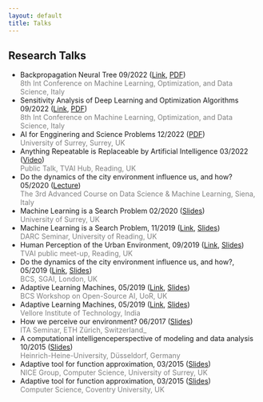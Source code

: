 ```yaml
---
layout: default
title: Talks
---
```


<!---  
<a href="{{site.baseurl}}/index">Home</a> | 
<a href="{{site.baseurl}}/profile">Profile</a> | 
<a href="{{site.baseurl}}/publications">Publications</a> | 
<a href="{{site.baseurl}}/research">Research</a> | 
<a href="{{site.baseurl}}/teaching">Teaching</a> --->

## Research Talks 

* Backpropagation Neural Tree 09/2022 (<a href="https://lod2022.icas.cc/tutorial-speakers/" target="_blank">Link</a>, <a href="/data/Research_Talks/LOD_NeuralTree_tutorial_OjhaV.pdf" target="_blank">PDF</a>) <br> <span style="color:gray">8th Int Conference on Machine Learning, Optimization, and Data Science, Italy</span>
* Sensitivity Analysis of Deep Learning and Optimization Algorithms 09/2022 (<a href="https://lod2022.icas.cc/tutorial-speakers/" target="_blank">Link</a>, <a href="/data/Research_Talks/LOD_SensitivityAnalysis_tutotial_OjhaV.pdf" target="_blank">PDF</a>) <br> <span style="color:gray">8th Int Conference on Machine Learning, Optimization, and Data Science, Italy</span>
* AI for Engginering and Science Problems 12/2022 (<a href="/data/Research_Talks/Surrey/AI4Eng.pdf" target="_blank">PDF</a>) <br> <span style="color:gray">University of Surrey, Surrey, UK</span>
* Anything Repeatable is Replaceable by Artificial Intelligence 03/2022 (<a href="https://youtu.be/3U4-7Y-epFw?t=86" target="_blank">Video</a>) <br> <span style="color:gray">Public Talk, TVAI Hub, Reading, UK</span> 
* Do the dynamics of the city environment influence us, and how? 05/2020 (<a href="https://acdl2020.icas.xyz/lecturers/" target="_blank">Lecture</a>)<br> <span style="color:gray">The 3rd Advanced Course on Data Science & Machine Learning, Siena, Italy</span>
* Machine Learning is a Search Problem 02/2020 (<a href="/data/Research_Talks/Surrey/ML_Is_A_Search_Prob_VOjha.pdf" target="_blank">Slides</a>) <br> <span style="color:gray">University of Surrey, UK</span>
* Machine Learning is a Search Problem, 11/2019 (<a href="https://research.reading.ac.uk/met-darc/news-and-events/darc-seminar-series/" target="_blank">Link</a>, <a href="/data/Research_Talks/Surrey/ML_Is_A_Search_Prob_VOjha.pdf" target="_blank">Slides</a>) <br> <span style="color:gray">DARC Seminar, University of Reading, UK</span>
* Human Perception of the Urban Environment, 09/2019 (<a href="https://www.meetup.com/Thames-Valley-Artificial-Intelligence-Meetup/events/263027968/" target="_blank">Link</a>, <a href="https://archive.arch.ethz.ch/esum/downloads/presentations/ESUM_Full_presenation.pdf" target="_blank">Slides</a>) <br> <span style="color:gray">TVAI public meet-up, Reading, UK</span>
* Do the dynamics of the city environment influence us, and how?, 05/2019 (<a href="https://www.bcs.org/events-calendar/2019/may/uk-symposium-on-knowledge-discovery-and-data-mining-2019-bcs-sgai-the-specialist-group-on-artificial-intelligence/" target="_blank">Link</a>, <a href="https://archive.arch.ethz.ch/esum/downloads/presentations/ESUM_Full_presenation.pdf" target="_blank">Slides</a>) <br> <span style="color:gray">BCS, SGAI, London, UK</span> 
* Adaptive Learning Machines, 05/2019 (<a href="https://ossg.bcs.org/blog/event/open-source-ai-april-2019/" target="_blank">Link</a>, <a href="https://ossg.bcs.org/wp-content/uploads/04-19-varun.pdf" target="_blank">Slides</a>) <br> <span style="color:gray">BCS Workshop on Open-Source AI, UoR, UK</span> 
* Adaptive Learning Machines, 05/2019 (<a href="https://ossg.bcs.org/blog/event/open-source-ai-april-2019/" target="_blank">Link</a>, <a href="https://ossg.bcs.org/wp-content/uploads/04-19-varun.pdf" target="_blank">Slides</a>) <br> <span style="color:gray">Vellore Institute of Technology, India</span> 
* How we perceive our environment? 06/2017 (<a href="https://archive.arch.ethz.ch/esum/downloads/presentations/Varun_ITA_talk_14_6_17.pdf" target="_blank">Slides</a>) <br> <span style="color:gray">ITA Seminar, ETH Zürich, Switzerland_ 
* A computational intelligenceperspective of modeling and data analysis 10/2015 (<a href="/data/Research_Talks/Dusseldorf/Varun_Dusseldorf_IPROCOM.pdf" target="_blank">Slides</a>) <br> <span style="color:gray">Heinrich-Heine-University, Düsseldorf, Germany</span> 
* Adaptive tool for function approximation, 03/2015 (<a href="/data/Research_Talks/Surrey/03_2015_Varun_UK_FNT_CS.pdf" target="_blank">Slides</a>) <br> <span style="color:gray">NICE Group, Computer Science, University of Surrey, UK</span> 
* Adaptive tool for function approximation, 03/2015 (<a href="/data/Research_Talks/Surrey/03_2015_Varun_UK_FNT_CS.pdf" target="_blank">Slides</a>) <br> <span style="color:gray">Computer Science, Coventry University, UK</span>  
